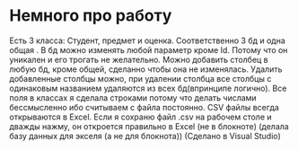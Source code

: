 # Немного про работу
Есть 3 класса: Студент, предмет и оценка. Соответственно 3 бд и одна общая . В бд можно изменять любой параметр кроме Id. 
Потому что он уникален и его трогать не желательно. Можно добавить столбец в любую бд, кроме общей, сделанно чтобы она не изменялась. 
Удалить добавленные столбцы можно, при удалении столбца все столбцы с одинаковым названием удаляются из всех бд(впринципе логично).
Все поля в классах я сделала строками потому что делать числами бессмысленно ибо считываем с файла постоянно.
CSV файлы всегда открываются в Excel. Если я сохраню файл .csv на рабочем столе и дважды нажму, он откроется правильно в Excel (не в блокноте) 
(делала базу данных для экселя (а не для блокнота))
(Сделано в Visual Studio)
